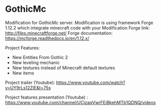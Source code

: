 # GothicMc
Modification for GothicMc server.
Modification is using framework Forge 1.12.2 which integrate minecraft code with your Modification
Forge link: http://files.minecraftforge.net/
Forge documentation: https://mcforge.readthedocs.io/en/1.12.x/

Project Features:
- New Entities From Gothic 2
- New leveling mechanic
- New textures instead of Minecraft default textures
- New items

Project trailer (Youtube): https://www.youtube.com/watch?v=UY9rLs12ZIE&t=75s

Project features presentation (Youtube) : https://www.youtube.com/channel/UCjzaqVwrFEiBkehMTb1QDNQ/videos
